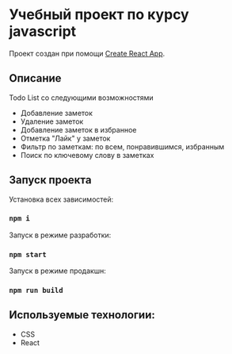 # Учебный проект по курсу javascript

Проект создан при помощи [Create React App](https://github.com/facebook/create-react-app).

## Описание

Todo List со следующими возможностями
* Добавление заметок
* Удаление заметок
* Добавление заметок в избранное
* Отметка "Лайк" у заметок
* Фильтр по заметкам: по всем, понравившимся, избранным
* Поиск по ключевому слову в заметках

## Запуск проекта
Установка всех зависимостей:
### `npm i`
Запуск в режиме разработки:
### `npm start`
Запуск в режиме продакшн:
### `npm run build`

## Используемые технологии:
* CSS
* React
